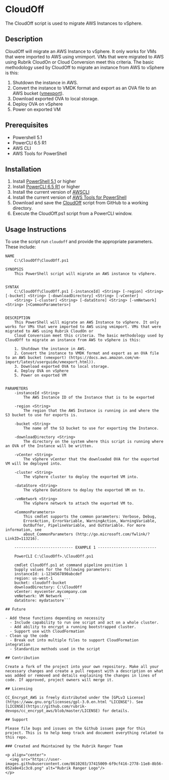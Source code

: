 # CloudOff

The CloudOff script is used to migrate AWS Instances to vSphere.

## Description

CloudOff will migrate an AWS Instance to vSphere. It only works for VMs that were imported to AWS using vmimport. VMs that were migrated to AWS using Rubrik CloudOn or Cloud Conversion meet this criteria. The basic methodology used by CloudOff to migrate an instance from AWS to vSphere is this:

1. Shutdown the instance in AWS.
2. Convert the instance to VMDK format and export as an OVA file to an AWS bucket ([vmexport](https://docs.aws.amazon.com/vm-import/latest/userguide/vmexport.html)).
3. Download exported OVA to local storage.
4. Deploy OVA on vSphere
5. Power on exported VM

## Prerequisites

- Powershell 5.1
- PowerCLI 6.5 R1
- AWS CLI
- AWS Tools for PowerShell

## Installation

1. Install [PowerShell 5.1](https://docs.microsoft.com/en-us/powershell/wmf/5.1/install-configure) or higher
2. Install [PowerCLI 6.5 R1](https://code.vmware.com/web/dp/tool/vmware-powercli/6.5) or higher
3. Install the current version of [AWSCLI](https://docs.aws.amazon.com/cli/latest/userguide/awscli-install-windows.html)
4. Install the current version of [AWS Tools for PowerShell](https://docs.aws.amazon.com/powershell/latest/userguide/pstools-getting-set-up-windows.html)
5. Download and save the [CloudOff](https://github.com/rubrik-devops/CloudOff) script from GitHub to a working directory.
6. Execute the CloudOff.ps1 script from a PowerCLI window.

## Usage Instructions

To use the script run `cloudoff` and provide the appropriate parameters. These include:

```text
NAME
    C:\CloudOff\CloudOff.ps1

SYNOPSIS
    This PowerShell script will migrate an AWS instance to vSphere.


SYNTAX
    C:\CloudOff\CloudOff.ps1 [-instanceId] <String> [-region] <String> [-bucket] <String> [-downloadDirectory] <String> [-vCenter]
    <String> [-cluster] <String> [-dataStore] <String> [-vmNetwork] <String> [<CommonParameters>]


DESCRIPTION
    This PowerShell will migrate an AWS Instance to vSphere. It only works for VMs that were imported to AWS using vmimport. VMs that were migrated to AWS using Rubrik CloudOn or
    Cloud Conversion meet this criteria. The basic methodology used by CloudOff to migrate an instance from AWS to vSphere is this:

    1. Shutdown the instance in AWS.
    2. Convert the instance to VMDK format and export as an OVA file to an AWS bucket (vmexport) (https://docs.aws.amazon.com/vm-import/latest/userguide/vmexport.html)).
    3. Download exported OVA to local storage.
    4. Deploy OVA on vSphere
    5. Power on exported VM


PARAMETERS
    -instanceId <String>
        The AWS Instance ID of the Instance that is to be exported

    -region <String>
        The region that the AWS Instance is running in and where the S3 bucket to use for exports is.

    -bucket <String>
        The name of the S3 bucket to use for exporting the Instance.

    -downloadDirectory <String>
        The directory on the system where this script is running where an OVA of the Instance will be written.

    -vCenter <String>
        The vSphere vCenter that the downloaded OVA for the exported VM will be deployed into.

    -cluster <String>
        The vSphere cluster to deploy the exported VM into.

    -dataStore <String>
        The vSphere DataStore to deploy the exported VM on to.

    -vmNetwork <String>
        The vSphere network to attach the exported VM to.

    <CommonParameters>
        This cmdlet supports the common parameters: Verbose, Debug,
        ErrorAction, ErrorVariable, WarningAction, WarningVariable,
        OutBuffer, PipelineVariable, and OutVariable. For more information, see
        about_CommonParameters (http://go.microsoft.com/fwlink/?LinkID=113216).

    -------------------------- EXAMPLE 1 --------------------------

    PowerCLI C:\CloudOff>.\CloudOff.ps1

    cmdlet CloudOff.ps1 at command pipeline position 1
    Supply values for the following parameters:
    instanceId: i-1234567890abcdef
    region: us-west-1
    bucket: cloudoff-bucket
    downloadDirectory: C:\CloudOff
    vCenter: myvcenter.mycompany.com
    vmNetwork: VM Network
    dataStore: mydatastore```

## Future

- Add these functions depending on necessity
  - Include capability to run one script and act on a whole cluster.
  - Add ability to encrypt a running bootstrapped cluster.
  - Support use with CloudFormation
- Clean up the code
  - Break out into multiple files to support CloudFormation integration
  - Standardize methods used in the script

## Contribution

Create a fork of the project into your own repository. Make all your necessary changes and create a pull request with a description on what was added or removed and details explaining the changes in lines of code. If approved, project owners will merge it.

## Licensing

CC_Encrypt_AWS is freely distributed under the [GPLv3 License](https://www.gnu.org/licenses/gpl-3.0.en.html "LICENSE"). See [LICENSE](https://github.com/rubrik-devops/cc_encrypt_aws/blob/master/LICENSE) for details.

## Support

Please file bugs and issues on the Github issues page for this project. This is to help keep track and document everything related to this repo.

### Created and Maintained by the Rubrik Ranger Team

<p align="center">
  <img src="https://user-images.githubusercontent.com/8610203/37415009-6f9cf416-2778-11e8-8b56-052a8e41c3c8.png" alt="Rubrik Ranger Logo"/>
</p>